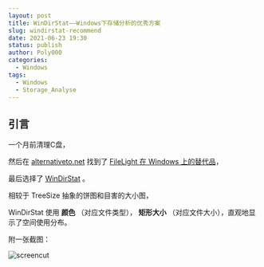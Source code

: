 ```yaml
---
layout: post
title: WinDirStat——Windows下存储分析的优秀方案
slug: windirstat-recommend
date: 2021-06-23 19:30
status: publish
author: Poly000
categories: 
  - Windows
tags: 
  - Windows
  - Storage_Analyse
---
```


## 引言

一个月前<span title="被学校领导命令">清理</span>C盘，

然后在 [alternativeto.net](https://alternativeto.net) 找到了 [FileLight 在 Windows 上的替代品](https://alternativeto.net/software/filelight/?platform=windows)，

最后选择了 [WinDirStat](https://windirstat.net/index.html) 。

相较于 TreeSize 抽象的饼图和<span title="让人眼花">目害</span>的大小图，

WinDirStat 使用 __颜色__ （对应文件类型）， __矩形大小__ （对应文件大小），直观地显示了空间使用分布。

附一张截图：

![screencut](https://windirstat.net/images/windirstat.jpg)